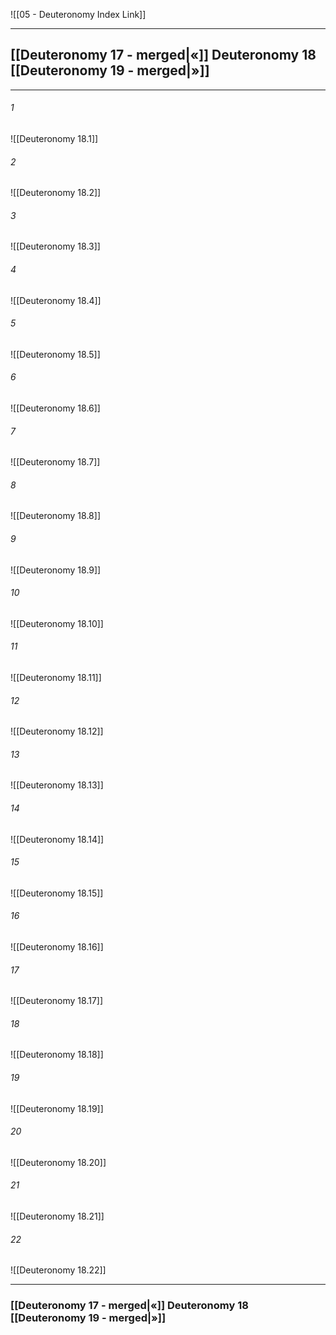 ![[05 - Deuteronomy Index Link]]

---
##  [[Deuteronomy 17 - merged|«]] Deuteronomy 18 [[Deuteronomy 19 - merged|»]]

---

###### 1
![[Deuteronomy 18.1]] 

###### 2
![[Deuteronomy 18.2]] 

###### 3
![[Deuteronomy 18.3]] 

###### 4
![[Deuteronomy 18.4]]

###### 5 
![[Deuteronomy 18.5]] 

###### 6
![[Deuteronomy 18.6]] 

###### 7
![[Deuteronomy 18.7]] 

###### 8
![[Deuteronomy 18.8]] 

###### 9
![[Deuteronomy 18.9]] 

###### 10
![[Deuteronomy 18.10]] 

###### 11
![[Deuteronomy 18.11]] 

###### 12
![[Deuteronomy 18.12]]

###### 13
![[Deuteronomy 18.13]] 

###### 14
![[Deuteronomy 18.14]] 

###### 15
![[Deuteronomy 18.15]]

###### 16
![[Deuteronomy 18.16]] 

###### 17
![[Deuteronomy 18.17]]

###### 18
![[Deuteronomy 18.18]] 

###### 19
![[Deuteronomy 18.19]] 

###### 20
![[Deuteronomy 18.20]]

###### 21
![[Deuteronomy 18.21]] 

###### 22
![[Deuteronomy 18.22]] 


---
###  [[Deuteronomy 17 - merged|«]] Deuteronomy 18 [[Deuteronomy 19 - merged|»]]